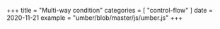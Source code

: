 +++
title = "Multi-way condition"
categories = [ "control-flow" ]
date = 2020-11-21
example = "umber/blob/master/js/umber.js"
+++
